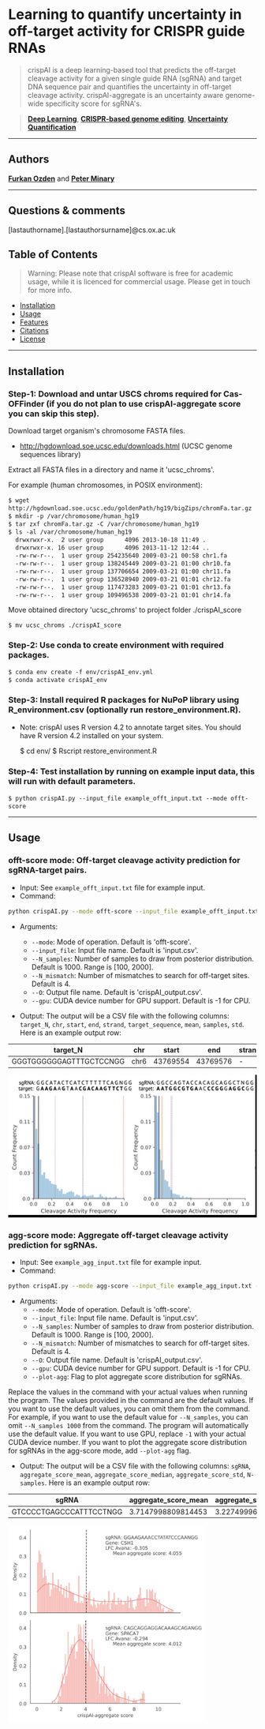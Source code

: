 # Learning to quantify uncertainty in off-target activity for CRISPR guide RNAs

> crispAI is a deep learning-based tool that predicts the off-target cleavage activity for a given single guide RNA (sgRNA) and target DNA sequence pair and quantifies the uncertainty in off-target cleavage activity.
> crispAI-aggregate is an uncertainty aware genome-wide specificity score for sgRNA's.

> <a href="https://en.wikipedia.org/wiki/Deep_learning" target="_blank">**Deep Learning**</a>,  <a href="https://www.nature.com/articles/s41467-018-04252-2" target="_blank">**CRISPR-based genome editing**</a>, <a href="https://link.springer.com/content/pdf/10.1007/978-3-319-54339-0.pdf" target="_blank">**Uncertainty Quantification**</a>


---

## Authors

<a href="https://www.cs.ox.ac.uk/people/furkan.ozden/" target="_blank">**Furkan Ozden**</a> and <a href="https://www.cs.ox.ac.uk/people/peter.minary/" target="_blank">**Peter Minary**</a>

---

## Questions & comments 

[lastauthorname].[lastauthorsurname]@cs.ox.ac.uk

## Table of Contents 

> Warning: Please note that crispAI software is free for academic usage, while it is licenced for commercial usage. Please get in touch for more info.

- [Installation](#installation)
- [Usage](#usage)
- [Features](#features)
- [Citations](#citations)
- [License](#license)

---


## Installation

### Step-1: Download and untar USCS chroms required for Cas-OFFinder (if you do not plan to use crispAI-aggregate score you can skip this step).

Download target organism's chromosome FASTA files.

- http://hgdownload.soe.ucsc.edu/downloads.html (UCSC genome sequences library)

Extract all FASTA files in a directory and name it 'ucsc_chroms'.

For example (human chromosomes, in POSIX environment):

    $ wget http://hgdownload.soe.ucsc.edu/goldenPath/hg19/bigZips/chromFa.tar.gz
    $ mkdir -p /var/chromosome/human_hg19
    $ tar zxf chromFa.tar.gz -C /var/chromosome/human_hg19
    $ ls -al /var/chromosome/human_hg19
      drwxrwxr-x.  2 user group      4096 2013-10-18 11:49 .
      drwxrwxr-x. 16 user group      4096 2013-11-12 12:44 ..
      -rw-rw-r--.  1 user group 254235640 2009-03-21 00:58 chr1.fa
      -rw-rw-r--.  1 user group 138245449 2009-03-21 01:00 chr10.fa
      -rw-rw-r--.  1 user group 137706654 2009-03-21 01:00 chr11.fa
      -rw-rw-r--.  1 user group 136528940 2009-03-21 01:01 chr12.fa
      -rw-rw-r--.  1 user group 117473283 2009-03-21 01:01 chr13.fa
      -rw-rw-r--.  1 user group 109496538 2009-03-21 01:01 chr14.fa

Move obtained directory 'ucsc_chroms' to project folder ./crispAI_score

    $ mv ucsc_chroms ./crispAI_score

### Step-2: Use conda to create environment with required packages.
    
    $ conda env create -f env/crispAI_env.yml
    $ conda activate crispAI_env

### Step-3: Install required R packages for NuPoP library using R_environment.csv (optionally run restore_environment.R).
- Note: crispAI uses R version 4.2 to annotate target sites. You should have R version 4.2 installed on your system.

    $ cd env/
    $ Rscript restore_environment.R


### Step-4: Test installation by running on example input data, this will run with default parameters.

    $ python crispAI.py --input_file example_offt_input.txt --mode offt-score


---

## Usage 

### offt-score mode: Off-target cleavage activity prediction for sgRNA-target pairs.

- Input: See `example_offt_input.txt` file for example input.
- Command: 
```bash
python crispAI.py --mode offt-score --input_file example_offt_input.txt --N_samples 1000 --N_mismatch 4 --O crispAI_output.csv --gpu -1
```
- Arguments:
    - `--mode`: Mode of operation. Default is 'offt-score'.
    - `--input_file`: Input file name. Default is 'input.csv'.
    - `--N_samples`: Number of samples to draw from posterior distribution. Default is 1000. Range is [100, 2000].
    - `--N_mismatch`: Number of mismatches to search for off-target sites. Default is 4.
    - `--O`: Output file name. Default is 'crispAI_output.csv'.
    - `--gpu`: CUDA device number for GPU support. Default is -1 for CPU.

- Output: The output will be a CSV file with the following columns: `target_N`, `chr`, `start`, `end`, `strand`, `target_sequence`, `mean`, `samples`, `std`. Here is an example output row:

| target_N | chr | start | end | strand | target_sequence | mean | samples | std |
| --- | --- | --- | --- | --- | --- | --- | --- | --- |
| GGGTGGGGGGAGTTTGCTCCNGG | chr6 | 43769554 | 43769576 | - | GGGTGGGGGGAGTTTGCTCCTGG | 62.71200180053711 | 5,86,53,0,0,220,0,0,0,16,217 | 108.10479736328125 |

![Offt-Score Example](img/offt.jpg)


### agg-score mode: Aggregate off-target cleavage activity prediction for sgRNAs.

- Input: See `example_agg_input.txt` file for example input.
- Command: 
```bash
python crispAI.py --mode agg-score --input_file example_agg_input.txt --N_samples 1000 --N_mismatch 4 --O crispAI_aggregate_output.csv --gpu -1 --plot-agg
```
- Arguments:
    - `--mode`: Mode of operation. Default is 'offt-score'.
    - `--input_file`: Input file name. Default is 'input.csv'.
    - `--N_samples`: Number of samples to draw from posterior distribution. Default is 1000. Range is [100, 2000].
    - `--N_mismatch`: Number of mismatches to search for off-target sites. Default is 4.
    - `--O`: Output file name. Default is 'crispAI_output.csv'.
    - `--gpu`: CUDA device number for GPU support. Default is -1 for CPU.
    - `--plot-agg`: Flag to plot aggregate score distribution for sgRNAs. 

Replace the values in the command with your actual values when running the program. The values provided in the command are the default values. If you want to use the default values, you can omit them from the command. For example, if you want to use the default value for `--N_samples`, you can omit `--N_samples 1000` from the command. The program will automatically use the default value. If you want to use GPU, replace `-1` with your actual CUDA device number. If you want to plot the aggregate score distribution for sgRNAs in the agg-score mode, add `--plot-agg` flag.

- Output: The output will be a CSV file with the following columns: `sgRNA`, `aggregate_score_mean`, `aggregate_score_median`, `aggregate_score_std`, `N-samples`. Here is an example output row:

| sgRNA | aggregate_score_mean | aggregate_score_median | aggregate_score_std | N-samples |
| --- | --- | --- | --- | --- |
| GTCCCCTGAGCCCATTTCCTNGG | 3.7147998809814453 | 3.2274999618530273 | 1.9692000150680542 | 1.85,1.9,7.16,2.97,2.57,4.05,3.81,1.96,4.08,2.32,4.09,5.75 |

<img src="img/agg.jpg" alt="Agg-Score Example" width="400"/>

